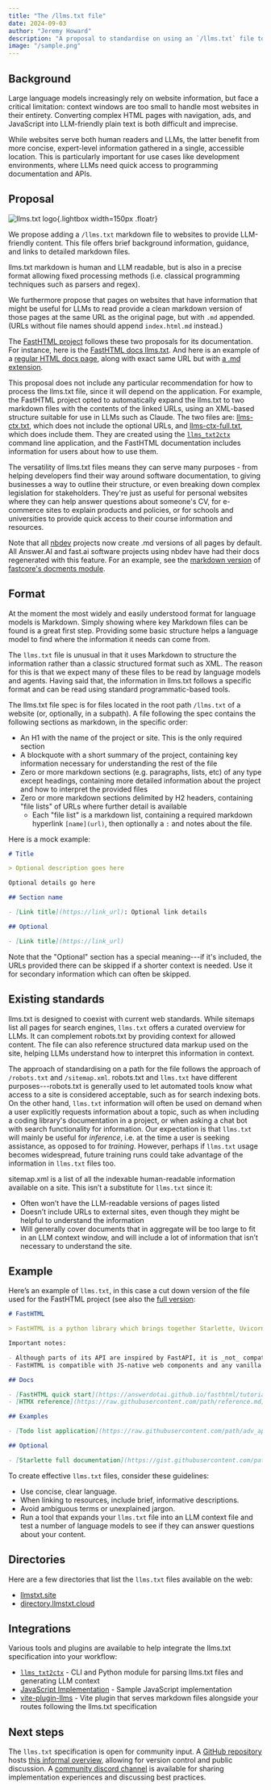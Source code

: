 ```yaml
---
title: "The /llms.txt file"
date: 2024-09-03
author: "Jeremy Howard"
description: "A proposal to standardise on using an `/llms.txt` file to provide information to help LLMs use a website at inference time."
image: "/sample.png"
---
```


## Background

Large language models increasingly rely on website information, but face a critical limitation: context windows are too small to handle most websites in their entirety. Converting complex HTML pages with navigation, ads, and JavaScript into LLM-friendly plain text is both difficult and imprecise.

While websites serve both human readers and LLMs, the latter benefit from more concise, expert-level information gathered in a single, accessible location. This is particularly important for use cases like development environments, where LLMs need quick access to programming documentation and APIs.

## Proposal

![llms.txt logo](logo.png){.lightbox width=150px .floatr}

We propose adding a `/llms.txt` markdown file to websites to provide LLM-friendly content. This file offers brief background information, guidance, and links to detailed markdown files.

llms.txt markdown is human and LLM readable, but is also in a precise format allowing fixed processing methods (i.e. classical programming techniques such as parsers and regex).

We furthermore propose that pages on websites that have information that might be useful for LLMs to read provide a clean markdown version of those pages at the same URL as the original page, but with `.md` appended. (URLs without file names should append `index.html.md` instead.)

The [FastHTML project](https://fastht.ml) follows these two proposals for its documentation. For instance, here is the [FastHTML docs llms.txt](https://answerdotai.github.io/fasthtml/llms.txt). And here is an example of a [regular HTML docs page](https://answerdotai.github.io/fasthtml/tutorials/by_example.html), along with exact same URL but with [a .md extension](https://answerdotai.github.io/fasthtml/tutorials/by_example.html.md).

This proposal does not include any particular recommendation for how to process the llms.txt file, since it will depend on the application. For example, the FastHTML project opted to automatically expand the llms.txt to two markdown files with the contents of the linked URLs, using an XML-based structure suitable for use in LLMs such as Claude. The two files are: [llms-ctx.txt](https://answerdotai.github.io/fasthtml/llms-ctx.txt), which does not include the optional URLs, and [llms-ctx-full.txt](https://answerdotai.github.io/fasthtml/llms-ctx-full.txt), which does include them. They are created using the [`llms_txt2ctx`](https://llmstxt.org/intro.html#cli) command line application, and the FastHTML documentation includes information for users about how to use them.

The versatility of llms.txt files means they can serve many purposes - from helping developers find their way around software documentation, to giving businesses a way to outline their structure, or even breaking down complex legislation for stakeholders. They're just as useful for personal websites where they can help answer questions about someone's CV, for e-commerce sites to explain products and policies, or for schools and universities to provide quick access to their course information and resources.

Note that all [nbdev](https://nbdev.fast.ai/) projects now create .md versions of all pages by default. All Answer.AI and fast.ai software projects using nbdev have had their docs regenerated with this feature. For an example, see the [markdown version](https://fastcore.fast.ai/docments.html.md) of [fastcore's docments module](https://fastcore.fast.ai/docments.html).

## Format

At the moment the most widely and easily understood format for language models is Markdown. Simply showing where key Markdown files can be found is a great first step. Providing some basic structure helps a language model to find where the information it needs can come from.

The `llms.txt` file is unusual in that it uses Markdown to structure the information rather than a classic structured format such as XML. The reason for this is that we expect many of these files to be read by language models and agents. Having said that, the information in llms.txt follows a specific format and can be read using standard programmatic-based tools.

The llms.txt file spec is for files located in the root path `/llms.txt` of a website (or, optionally, in a subpath). A file following the spec contains the following sections as markdown, in the specific order:

- An H1 with the name of the project or site. This is the only required section
- A blockquote with a short summary of the project, containing key information necessary for understanding the rest of the file
- Zero or more markdown sections (e.g. paragraphs, lists, etc) of any type except headings, containing more detailed information about the project and how to interpret the provided files
- Zero or more markdown sections delimited by H2 headers, containing "file lists" of URLs where further detail is available
  - Each "file list" is a markdown list, containing a required markdown hyperlink `[name](url)`, then optionally a `:` and notes about the file.

Here is a mock example:

```markdown
# Title

> Optional description goes here

Optional details go here

## Section name

- [Link title](https://link_url): Optional link details

## Optional

- [Link title](https://link_url)
```

Note that the "Optional" section has a special meaning---if it's included, the URLs provided there can be skipped if a shorter context is needed. Use it for secondary information which can often be skipped.

## Existing standards

llms.txt is designed to coexist with current web standards. While sitemaps list all pages for search engines, `llms.txt` offers a curated overview for LLMs. It can complement robots.txt by providing context for allowed content. The file can also reference structured data markup used on the site, helping LLMs understand how to interpret this information in context.

The approach of standardising on a path for the file follows the approach of `/robots.txt` and `/sitemap.xml`. robots.txt and `llms.txt` have different purposes---robots.txt is generally used to let automated tools know what access to a site is considered acceptable, such as for search indexing bots. On the other hand, `llms.txt` information will often be used on demand when a user explicitly requests information about a topic, such as when including a coding library's documentation in a project, or when asking a chat bot with search functionality for information. Our expectation is that `llms.txt` will mainly be useful for _inference_, i.e. at the time a user is seeking assistance, as opposed to for _training_. However, perhaps if `llms.txt` usage becomes widespread, future training runs could take advantage of the information in `llms.txt` files too.

sitemap.xml is a list of all the indexable human-readable information available on a site. This isn’t a substitute for `llms.txt` since it:

- Often won’t have the LLM-readable versions of pages listed
- Doesn’t include URLs to external sites, even though they might be helpful to understand the information
- Will generally cover documents that in aggregate will be too large to fit in an LLM context window, and will include a lot of information that isn’t necessary to understand the site.

## Example

Here’s an example of `llms.txt`, in this case a cut down version of the file used for the FastHTML project (see also the [full version](https://answerdotai.github.io/fasthtml/llms.txt):

```markdown
# FastHTML

> FastHTML is a python library which brings together Starlette, Uvicorn, HTMX, and fastcore's `FT` "FastTags" into a library for creating server-rendered hypermedia applications.

Important notes:

- Although parts of its API are inspired by FastAPI, it is _not_ compatible with FastAPI syntax and is not targeted at creating API services
- FastHTML is compatible with JS-native web components and any vanilla JS library, but not with React, Vue, or Svelte.

## Docs

- [FastHTML quick start](https://answerdotai.github.io/fasthtml/tutorials/quickstart_for_web_devs.html.md): A brief overview of many FastHTML features
- [HTMX reference](https://raw.githubusercontent.com/path/reference.md): Brief description of all HTMX attributes, CSS classes, headers, events, extensions, js lib methods, and config options

## Examples

- [Todo list application](https://raw.githubusercontent.com/path/adv_app.py): Detailed walk-thru of a complete CRUD app in FastHTML showing idiomatic use of FastHTML and HTMX patterns.

## Optional

- [Starlette full documentation](https://gist.githubusercontent.com/path/starlette-sml.md): A subset of the Starlette documentation useful for FastHTML development.
```

To create effective `llms.txt` files, consider these guidelines:

- Use concise, clear language.
- When linking to resources, include brief, informative descriptions.
- Avoid ambiguous terms or unexplained jargon.
- Run a tool that expands your `llms.txt` file into an LLM context file and test a number of language models to see if they can answer questions about your content.

## Directories

Here are a few directories that list the `llms.txt` files available on the web:

- [llmstxt.site](https://llmstxt.site/)
- [directory.llmstxt.cloud](https://directory.llmstxt.cloud/)

## Integrations

Various tools and plugins are available to help integrate the llms.txt specification into your workflow:

- [`llms_txt2ctx`](https://llmstxt.org/intro.html#cli) - CLI and Python module for parsing llms.txt files and generating LLM context
- [JavaScript Implementation](./llmstxt-js.html) - Sample JavaScript implementation
- [vite-plugin-llms](https://github.com/saschaseniuk/vite-plugin-llms) - Vite plugin that serves markdown files alongside your routes following the llms.txt specification

## Next steps

The `llms.txt` specification is open for community input. A [GitHub repository](https://github.com/AnswerDotAI/llms-txt) hosts [this informal overview](https://github.com/AnswerDotAI/llms-txt/blob/main/nbs/index.md), allowing for version control and public discussion. A [community discord channel](https://discord.gg/aJPygMvPEN) is available for sharing implementation experiences and discussing best practices.
